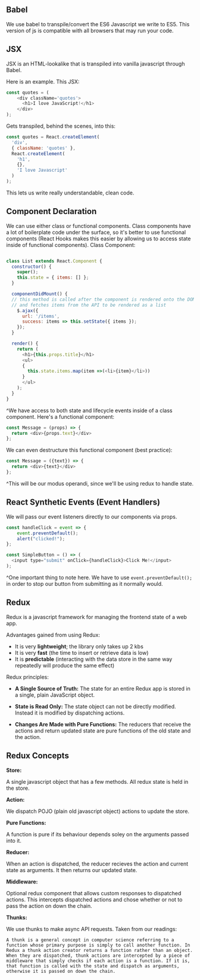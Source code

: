 ## Babel 

We use babel to transpile/convert the ES6 Javascript we write to ES5. This version of js is compatible with all browsers that may run your code.

## JSX

JSX is an HTML-lookalike that is transpiled into vanilla javascript through Babel.

Here is an example. This JSX:

```javascript
const quotes = (
	<div className='quotes'>
	  <h1>I love JavaScript!</h1>
	</div>
);
```

Gets transpiled, behind the scenes, into this:

```javascript
const quotes = React.createElement(
  'div',
  { className: 'quotes' },
  React.createElement(
    'h1',
    {},
    'I love Javascript'
  )
);
```

This lets us write really understandable, clean code.

## Component Declaration

We can use either class or functional components. Class components have a lot of boilerplate code under the surface, so it's better to use functional components (React Hooks makes this easier by allowing us to access state inside of functional components). Class Component: 

```javascript

class List extends React.Component {
  constructor() {
    super();
    this.state = { items: [] };
  }

  componentDidMount() {
  // this method is called after the component is rendered onto the DOM
  // and fetches items from the API to be rendered as a list
    $.ajax({
      url: '/items',
      success: items => this.setState({ items });
    });
  }

  render() {
    return (
      <h1>{this.props.title}</h1>
      <ul>
      {
        this.state.items.map(item =>(<li>{item}</li>))
      }
      </ul>
    );
  }
}

```

^We have access to both state and lifecycle events inside of a class component. Here's a functional component:

```javascript
const Message = (props) => {
  return <div>{props.text}</div>
};
```

We can even destructure this functional component (best practice):

```javascript
const Message = ({text}) => {
  return <div>{text}</div>
};
```

^This will be our modus operandi, since we'll be using redux to handle state.

## React Synthetic Events (Event Handlers)

We will pass our event listeners directly to our components via props.

```javascript
const handleClick = event => {
	event.preventDefault();
	alert("clicked!");
};

const SimpleButton = () => (
  <input type="submit" onClick={handleClick}>Click Me!</input>
);
```

^One important thing to note here. We have to use `event.preventDefault();` in order to stop our button from submitting as it normally would. 

## Redux 

Redux is a javascript framework for managing the frontend state of a web app.

Advantages gained from using Redux:

   * It is very **lightweight**; the library only takes up 2 kbs
   * It is very **fast** (the time to insert or retrieve data is low)
   * It is **predictable** (interacting with the data store in the same way repeatedly will produce the same effect)

Redux principles:

   * **A Single Source of Truth:** The state for an entire Redux app is stored in a single, plain JavaScript object.

   * **State is Read Only:** The state object can not be directly modified. Instead it is modified by dispatching actions.

   * **Changes Are Made with Pure Functions:** The reducers that receive the actions and return updated state are pure functions of the old state and the action.

## Redux Concepts

**Store:**

A single javascript object that has a few methods. All redux state is held in the store.

**Action:**

We dispatch POJO (plain old javascript object) actions to update the store.

**Pure Functions:**

A function is pure if its behaviour depends soley on the arguments passed into it.

**Reducer:**

When an action is dispatched, the reducer recieves the action and current state as arguments. It then returns our updated state.

**Middleware:**

Optional redux component that allows custom responses to dispatched actions. This intercepts dispatched actions and chose whether or not to pass the action on down the chain.

**Thunks:**

We use thunks to make async API requests. Taken from our readings:

```A thunk is a general concept in computer science referring to a function whose primary purpose is simply to call another function. In Redux a thunk action creator returns a function rather than an object. When they are dispatched, thunk actions are intercepted by a piece of middleware that simply checks if each action is a function. If it is, that function is called with the state and dispatch as arguments, otherwise it is passed on down the chain.```